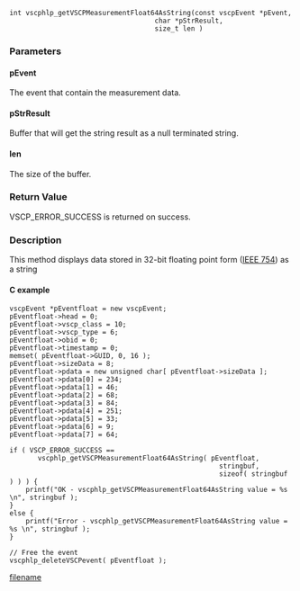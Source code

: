 

```clike
int vscphlp_getVSCPMeasurementFloat64AsString(const vscpEvent *pEvent, 
                                    char *pStrResult, 
                                    size_t len )
```

### Parameters

#### pEvent
The event that contain the measurement data.

#### pStrResult
Buffer that will get the string result as a null terminated string.

#### len
The size of the buffer.

### Return Value
VSCP_ERROR_SUCCESS is returned on success.

### Description
This method displays data stored in 32-bit floating point form ([IEEE 754](https://en.wikipedia.org/wiki/IEEE_floating_point)) as a string 

#### C example

```clike
vscpEvent *pEventfloat = new vscpEvent;
pEventfloat->head = 0;
pEventfloat->vscp_class = 10;
pEventfloat->vscp_type = 6;
pEventfloat->obid = 0;
pEventfloat->timestamp = 0;
memset( pEventfloat->GUID, 0, 16 );
pEventfloat->sizeData = 8;
pEventfloat->pdata = new unsigned char[ pEventfloat->sizeData ];
pEventfloat->pdata[0] = 234;
pEventfloat->pdata[1] = 46;
pEventfloat->pdata[2] = 68;
pEventfloat->pdata[3] = 84;
pEventfloat->pdata[4] = 251;
pEventfloat->pdata[5] = 33;
pEventfloat->pdata[6] = 9;
pEventfloat->pdata[7] = 64;
 
if ( VSCP_ERROR_SUCCESS == 
       vscphlp_getVSCPMeasurementFloat64AsString( pEventfloat, 
                                                    stringbuf,
                                                    sizeof( stringbuf ) ) ) {
    printf("OK - vscphlp_getVSCPMeasurementFloat64AsString value = %s \n", stringbuf );
}
else {
    printf("Error - vscphlp_getVSCPMeasurementFloat64AsString value = %s \n", stringbuf );
}
 
// Free the event
vscphlp_deleteVSCPevent( pEventfloat );
```



[filename](./bottom_copyright.md ':include')